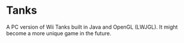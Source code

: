 # Tanks
A PC version of Wii Tanks built in Java and OpenGL (LWJGL).  It might become a more unique game in the future.
